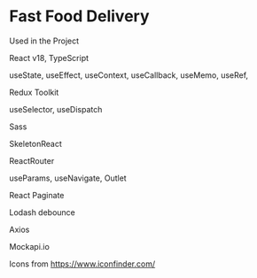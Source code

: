 # Fast Food Delivery

Used in the Project

React v18, TypeScript

useState, useEffect, useContext, useCallback, useMemo, useRef, 

Redux Toolkit

useSelector, useDispatch

Sass

SkeletonReact

ReactRouter

useParams, useNavigate, Outlet

React Paginate

Lodash debounce 

Axios

Mockapi.io

Icons from https://www.iconfinder.com/



